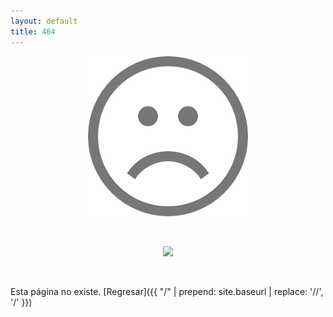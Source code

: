 ```yaml
---
layout: default
title: 404
---
```


<div style="text-align:center">
  <img src="https://raw.githubusercontent.com/MateoNitro550/MateoNitro550.github.io/master/assets/404.png">
</div>

​

<div style="text-align:center">
  <img src="http://192.168.100.3/assets/405.png">  
</div>

​

Esta página no existe. [Regresar]({{ "/" | prepend: site.baseurl | replace: '//', '/' }})
